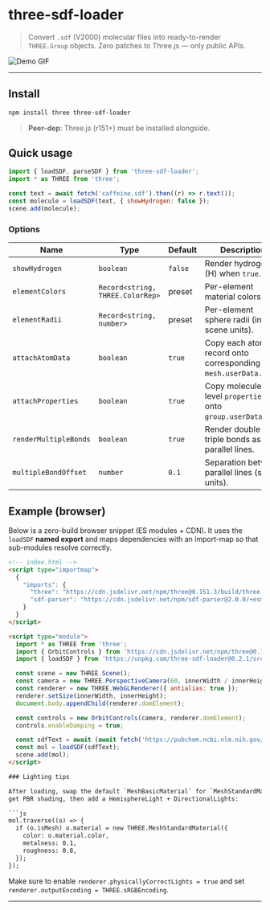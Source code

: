 # three-sdf-loader

> Convert `.sdf` (V2000) molecular files into ready-to-render `THREE.Group` objects. Zero patches to Three.js — only public APIs.

![Demo GIF](https://raw.githubusercontent.com/ajchem/three-sdf-loader-assets/main/demo.gif)

---

## Install

```bash
npm install three three-sdf-loader
```

> **Peer-dep**: Three.js (r151+) must be installed alongside.

## Quick usage

```js
import { loadSDF, parseSDF } from 'three-sdf-loader';
import * as THREE from 'three';

const text = await fetch('caffeine.sdf').then((r) => r.text());
const molecule = loadSDF(text, { showHydrogen: false });
scene.add(molecule);
```

### Options

| Name            | Type                                   | Default | Description                                                     |
| --------------- | -------------------------------------- | ------- | --------------------------------------------------------------- |
| `showHydrogen`  | `boolean`                              | `false` | Render hydrogens (H) when `true`.                              |
| `elementColors` | `Record<string, THREE.ColorRep>`       | preset  | Per-element material colors.                                    |
| `elementRadii`  | `Record<string, number>`               | preset  | Per-element sphere radii (in scene units).                      |
| `attachAtomData`| `boolean`                              | `true`  | Copy each atom record onto corresponding `mesh.userData.atom`.  |
| `attachProperties`| `boolean`                            | `true`  | Copy molecule-level `properties` onto `group.userData`.         |
| `renderMultipleBonds`| `boolean`                         | `true`  | Render double / triple bonds as parallel lines.                 |
| `multipleBondOffset`| `number`                           | `0.1`   | Separation between parallel lines (scene units).                |

## Example (browser)

Below is a zero-build browser snippet (ES modules + CDN). It uses the
`loadSDF` **named export** and maps dependencies with an import-map so that
sub-modules resolve correctly.

```html
<!-- index.html -->
<script type="importmap">
  {
    "imports": {
      "three": "https://cdn.jsdelivr.net/npm/three@0.151.3/build/three.module.js",
      "sdf-parser": "https://cdn.jsdelivr.net/npm/sdf-parser@2.0.0/+esm"
    }
  }
</script>

<script type="module">
  import * as THREE from 'three';
  import { OrbitControls } from 'https://cdn.jsdelivr.net/npm/three@0.151.3/examples/jsm/controls/OrbitControls.js';
  import { loadSDF } from 'https://unpkg.com/three-sdf-loader@0.2.1/src/index.js';

  const scene = new THREE.Scene();
  const camera = new THREE.PerspectiveCamera(60, innerWidth / innerHeight, 0.1, 100);
  const renderer = new THREE.WebGLRenderer({ antialias: true });
  renderer.setSize(innerWidth, innerHeight);
  document.body.appendChild(renderer.domElement);

  const controls = new OrbitControls(camera, renderer.domElement);
  controls.enableDamping = true;

  const sdfText = await (await fetch('https://pubchem.ncbi.nlm.nih.gov/rest/pug/compound/name/caffeine/SDF?record_type=3d')).text();
  const mol = loadSDF(sdfText);
  scene.add(mol);
</script>

### Lighting tips

After loading, swap the default `MeshBasicMaterial` for `MeshStandardMaterial` to
get PBR shading, then add a HemisphereLight + DirectionalLights:

```js
mol.traverse((o) => {
  if (o.isMesh) o.material = new THREE.MeshStandardMaterial({
    color: o.material.color,
    metalness: 0.1,
    roughness: 0.8,
  });
});
```

Make sure to enable `renderer.physicallyCorrectLights = true` and set
`renderer.outputEncoding = THREE.sRGBEncoding`.

---